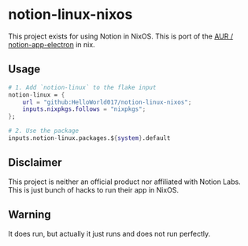 # notion-linux-nixos
This project exists for using Notion in NixOS.
This is port of the [AUR / notion-app-electron](https://aur.archlinux.org/packages/notion-app-electron) in nix.

## Usage
```nix
# 1. Add `notion-linux` to the flake input
notion-linux = {
    url = "github:HelloWorld017/notion-linux-nixos";
    inputs.nixpkgs.follows = "nixpkgs";
};

# 2. Use the package
inputs.notion-linux.packages.${system}.default
```

## Disclaimer
This project is neither an official product nor affiliated with Notion Labs.
This is just bunch of hacks to run their app in NixOS.

## Warning
It does run, but actually it just runs and does not run perfectly.
